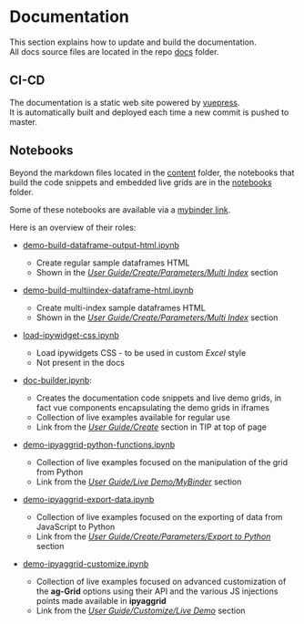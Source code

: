 # Documentation

This section explains how to update and build the documentation.  
All docs source files are located in the repo [docs](https://gitlab.com/DGothrek/ipyaggrid/tree/master/docs) folder.

## CI-CD

The documentation is a static web site powered by [vuepress](https://vuepress.vuejs.org/).  
It is automatically built and deployed each time a new commit is pushed to master.  

## Notebooks

Beyond the markdown files located in the [content](https://gitlab.com/DGothrek/ipyaggrid/tree/master/docs/content) folder, the notebooks that build the code snippets and embedded live grids are in the [notebooks](https://gitlab.com/DGothrek/ipyaggrid/tree/master/docs/notebooks) folder.  

Some of these notebooks are available via a [mybinder link](https://mybinder.org/v2/gl/DGothrek%2Fipyaggrid/binder-demo).

Here is an overview of their roles:
+ [demo-build-dataframe-output-html.ipynb](https://gitlab.com/DGothrek/ipyaggrid/blob/master/docs/notebooks/demo-build-dataframe-output-html.ipynb)  
    + Create regular sample dataframes HTML  
    + Shown in the [_User Guide/Create/Parameters/Multi Index_](../guide/create.html#export-to-python) section


+ [demo-build-multiindex-dataframe-html.ipynb](https://gitlab.com/DGothrek/ipyaggrid/blob/master/docs/notebooks/demo-build-multiindex-dataframe-html.ipynb)  
    + Create multi-index sample dataframes HTML
    + Shown in the [_User Guide/Create/Parameters/Multi Index_](../guide/create.html#multi-index) section

+ [load-ipywidget-css.ipynb](https://gitlab.com/DGothrek/ipyaggrid/blob/master/docs/notebooks/load-ipywidget-css.ipynb)  
    + Load ipywidgets CSS - to be used in custom _Excel_ style
    + Not present in the docs

+ [doc-builder.ipynb](https://gitlab.com/DGothrek/ipyaggrid/blob/master/docs/notebooks/doc-builder.ipynb):
    + Creates the documentation code snippets and live demo grids, in fact vue components encapsulating the demo grids in iframes
    + Collection of live examples available for regular use
    + Link from the [_User Guide/Create_](../guide/create.html#create) section in TIP at top of page

+ [demo-ipyaggrid-python-functions.ipynb](https://gitlab.com/DGothrek/ipyaggrid/blob/master/docs/notebooks/demo-ipyaggrid-python-functions.ipynb)  
    + Collection of live examples focused on the manipulation of the grid from Python 
    + Link from the [_User Guide/Live Demo/MyBinder_](../guide/create.html#mybinder) section

+ [demo-ipyaggrid-export-data.ipynb](https://gitlab.com/DGothrek/ipyaggrid/blob/master/docs/notebooks/demo-ipyaggrid-export-data.ipynb)  
    + Collection of live examples focused on the exporting of data from JavaScript to Python
    + Link from the [_User Guide/Create/Parameters/Export to Python_](../guide/create.html#export-to-python) section

+ [demo-ipyaggrid-customize.ipynb](https://gitlab.com/DGothrek/ipyaggrid/blob/master/docs/notebooks/demo-ipyaggrid-customize.ipynb)  
    + Collection of live examples focused on advanced customization of the **ag-Grid** options using their API and the various JS injections points made available in **ipyaggrid**
    + Link from the [_User Guide/Customize/Live Demo_](../guide/customize.html#live-demo) section

